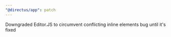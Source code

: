 ```yaml
---
"@directus/app": patch
---
```


Downgraded Editor.JS to circumvent conflicting inline elements bug until it's fixed
